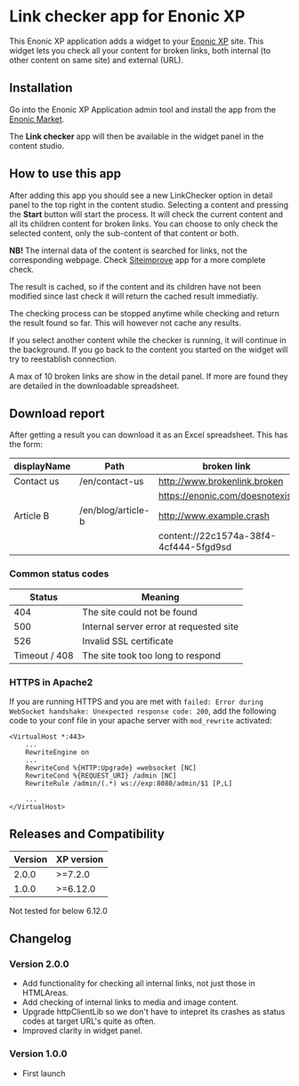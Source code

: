 # Link checker app for Enonic XP

This Enonic XP application adds a widget to your [Enonic XP](https://github.com/enonic/xp) site. This widget lets you check all your content for broken links, both internal (to other content on same site) and external (URL).

## Installation

Go into the Enonic XP Application admin tool and install the app from the [Enonic Market](https://market.enonic.com/).

The **Link checker** app will then be available in the widget panel in the content studio.

## How to use this app

After adding this app you should see a new LinkChecker option in detail panel to the top right in the content studio. Selecting a content and pressing the **Start** button will start the process. It will check the current content and all its children content for broken links. You can choose to only check the selected content, only the sub-content of that content or both.

**NB!** The internal data of the content is searched for links, not the corresponding webpage. Check [Siteimprove](https://market.enonic.com/vendors/enonic/siteimprove) app for a more complete check.

The result is cached, so if the content and its children have not been modified since last check it will return the cached result immediatly.

The checking process can be stopped anytime while checking and return the result found so far. This will however not cache any results.

If you select another content while the checker is running, it will continue in the background. If you go back to the content you started on the widget will try to reestablish connection.

A max of 10 broken links are show in the detail panel. If more are found they are detailed in the downloadable spreadsheet.

## Download report

After getting a result you can download it as an Excel spreadsheet.
This has the form:

| displayName | Path | broken link | status
| ------------- | ------------- | ------------- | ------------- |
| Contact us | /en/contact-us | http://www.brokenlink.broken | 404 |
|            |                | https://enonic.com/doesnotexist| 404 |
| Article B | /en/blog/article-b | http://www.example.crash | 500 |
|           |                 | content://22c1574a-38f4-4cf444-5fgd9sd | 404 |



### Common status codes

| Status | Meaning |
| ------------- | ------------- |
| 404 | The site could not be found |
| 500 | Internal server error at requested site |
| 526 | Invalid SSL certificate |
| Timeout / 408 | The site took too long to respond |


### HTTPS in Apache2
If you are running HTTPS and you are met with `failed: Error during WebSocket handshake: Unexpected response code: 200`, add the following code to your conf file in your apache server with `mod_rewrite` activated:

```
<VirtualHost *:443>
    ...
    RewriteEngine on
    ...
    RewriteCond %{HTTP:Upgrade} =websocket [NC]
    RewriteCond %{REQUEST_URI} /admin [NC]
    RewriteRule /admin/(.*) ws://exp:8080/admin/$1 [P,L]

    ...
</VirtualHost>
```


## Releases and Compatibility

| Version | XP version |
| ------------- | ------------- |
| 2.0.0 | >=7.2.0 |
| 1.0.0 | >=6.12.0 |

Not tested for below 6.12.0

## Changelog

### Version 2.0.0

* Add functionality for checking all internal links, not just those in HTMLAreas.
* Add checking of internal links to media and image content.
* Upgrade httpClientLib so we don't have to intepret its crashes as status codes at target URL's quite as often.
* Improved clarity in widget panel.


### Version 1.0.0

* First launch
